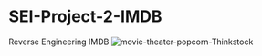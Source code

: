 # SEI-Project-2-IMDB
Reverse Engineering IMDB
![movie-theater-popcorn-Thinkstock](https://user-images.githubusercontent.com/100155199/165326015-b9d4eb05-cc9f-440d-8836-2c749a2810e6.jpeg)

